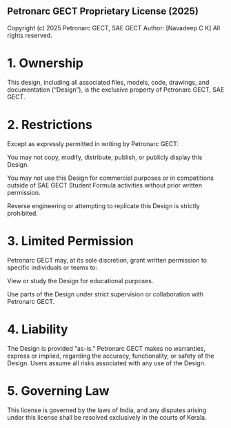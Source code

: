 ## Petronarc GECT Proprietary License (2025)

Copyright (c) 2025 Petronarc GECT, SAE GECT
Author: [Navadeep C K]
All rights reserved.

# 1. Ownership

This design, including all associated files, models, code, drawings, and documentation (“Design”), is the exclusive property of Petronarc GECT, SAE GECT.

# 2. Restrictions

Except as expressly permitted in writing by Petronarc GECT:

You may not copy, modify, distribute, publish, or publicly display this Design.

You may not use this Design for commercial purposes or in competitions outside of SAE GECT Student Formula activities without prior written permission.

Reverse engineering or attempting to replicate this Design is strictly prohibited.

# 3. Limited Permission

Petronarc GECT may, at its sole discretion, grant written permission to specific individuals or teams to:

View or study the Design for educational purposes.

Use parts of the Design under strict supervision or collaboration with Petronarc GECT.

# 4. Liability

The Design is provided “as-is.” Petronarc GECT makes no warranties, express or implied, regarding the accuracy, functionality, or safety of the Design. Users assume all risks associated with any use of the Design.

# 5. Governing Law

This license is governed by the laws of India, and any disputes arising under this license shall be resolved exclusively in the courts of Kerala.
